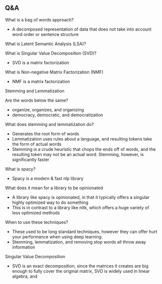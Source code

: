 ## Q&A
What is a bag of words approach?
- A decomposed representation of data that does not take into account word order or sentence structure

What is Latent Semantic Analysis (LSA)?

What is Singular Value Decomposition (SVD)?
- SVD is a matrix factorization 

What is Non-negative Matrix Factorization (NMF)
- NMF is a matrix factorization

Stemming and Lemmatization

Are the words below the same?
- organize, organizes, and organizing
- democracy, democratic, and democratization

What does stemming and lemmatization do?
- Generates the root form of words
- Lemmatization uses rules about a language, and resulting tokens take the form of actual words
- Stemming is a crude heuristic that chops the ends off of words, and the resulting token may not be an actual word. Stemming, however, is significantly faster

What is spacy?
- Spacy is a modern & fast nlp library

What does it mean for a library to be opinionated
- A library like spacy is opinionated, in that it typically offers a singular highly optimized way to do something
- This is in contrast to a library like nltk, which offers a huge variety of less optimized methods

When to use these techniques?
- These used to be long standard techniques, however they can offer hurt your performance when using deep learning.
- Stemming, lemmatization, and removing stop words all throw away information

Singular Value Decomposition
- SVD is an exact decomposition, since the matrices it creates are big enough to fully cover the original matrix, SVD is widely used in linear algebra, and 